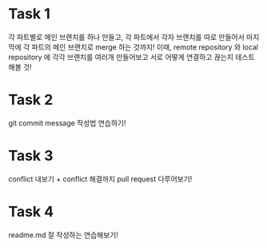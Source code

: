 # Task 1
각 파트별로 메인 브랜치를 하나 만들고,
각 파트에서 각자 브랜치를 따로 만들어서 마지막에 각 파트의 메인 브랜치로 merge 하는 것까지!
이때, remote repository 와 local repository 에 각각 브랜치를 여러개 만들어보고 서로 어떻게 연결하고 끊는지 테스트해볼 것!

# Task 2
git commit message 작성법 연습하기!

# Task 3
conflict 내보기 + conflict 해결까지
pull request 다루어보기!

# Task 4
readme.md 잘 작성하는 연습해보기!


